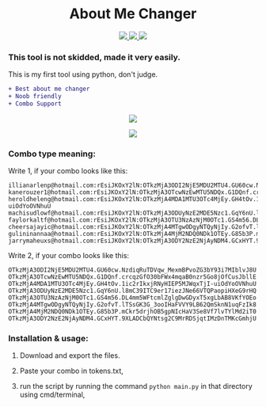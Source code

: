 <h1 align="center">About Me Changer</h1>
<p align="center">
  <a href="https://github.com/Rdmo1/DisRo-Multi-Tool/blob/main/LICENSE">
    <img src="https://img.shields.io/badge/License-MIT-important">
  </a>
  <a href="https://www.python.org">
    <img src="https://img.shields.io/badge/Python-3.9-informational.svg">
  </a>
  <a href="https://github.com/AstraaDev">
    <img src="https://img.shields.io/github/downloads/fknMega/about-me-changer/total.svg">
  </a>
</p>

### **This tool is not skidded, made it very easily.**
This is my first tool using python, don't judge.
```diff
+ Best about me changer
+ Noob friendly
+ Combo Support
```

<p align="center">
  <a href="https://github.com/fknMega/about-me-changer/releases/tag/ZIP">
    <img src="http://en-ru.gigabyte-data.com/microsites/data/167/download-color.png">
  </a>
</p>

<p align="center">
<a href="https://github.com/fknMega">
    <img src="https://media.discordapp.net/attachments/976394322314403840/993806074471792640/firefox_lVBe2vub5C.gif">
  </a>
  
  </p>





### Combo type meaning:
Write 1, if your combo looks like this:
```
illianarlenp@hotmail.com:rEsiJKOxY2lN:OTkzMjA3ODI2NjE5MDU2MTU4.GU60cw.NzdiqRuTDVqw_MexmBPvoZG3bY93i7MIblvJ8U
kanerouzer1@hotmail.com:rEsiJKOxY2lN:OTkzMjA3OTcwNzEwMTU5NDQx.G1DQnf.crcqzGfO30bFWx4mqaB0nzr5Go8jOfCusJbllE
heroldheleng@hotmail.com:rEsiJKOxY2lN:OTkzMjA4MDA1MTU3OTc4MjEy.GH4tOv.1ic2rIkxjRNyHIEP5MJWqxTjI-uiOdYoOVNhuU
machisudlowf@hotmail.com:rEsiJKOxY2lN:OTkzMjA3ODUyNzE2MDE5Nzc1.GqY6nU.l8mC39ITC9er17iezJNe66VTQPaopiHXeG9rHQ
faylorkaltf@hotmail.com:rEsiJKOxY2lN:OTkzMjA3OTU3NzAzNjM0OTc1.GS4m56.DL4mm5WFtcmlZglgDwGDyxT5xgLbAB8VKfYOEo
cheersajayic@hotmail.com:rEsiJKOxY2lN:OTkzMjA4MTgwODgyNTQyNjIy.G2ofvT.lTSsGK3G_3ooIHaFVVY9LB62QmSknN1uqFzIk8
gulininannaa@hotmail.com:rEsiJKOxY2lN:OTkzMjA4MjM2NDQ0NDk1OTEy.G85b3P.mCkr5drjhOB5gpNIcHaV3Se8Vf7lvTYlMd2iT0
jarrymaheuxs@hotmail.com:rEsiJKOxY2lN:OTkzMjA3ODY2NzE2NjAyNDM4.GCxHYT.9XLADCbQYNtsg2C9MrRDSjqtIMzDnTMKcGmhjU
```

Write 2, if your combo looks like this:
```
OTkzMjA3ODI2NjE5MDU2MTU4.GU60cw.NzdiqRuTDVqw_MexmBPvoZG3bY93i7MIblvJ8U
OTkzMjA3OTcwNzEwMTU5NDQx.G1DQnf.crcqzGfO30bFWx4mqaB0nzr5Go8jOfCusJbllE
OTkzMjA4MDA1MTU3OTc4MjEy.GH4tOv.1ic2rIkxjRNyHIEP5MJWqxTjI-uiOdYoOVNhuU
OTkzMjA3ODUyNzE2MDE5Nzc1.GqY6nU.l8mC39ITC9er17iezJNe66VTQPaopiHXeG9rHQ
OTkzMjA3OTU3NzAzNjM0OTc1.GS4m56.DL4mm5WFtcmlZglgDwGDyxT5xgLbAB8VKfYOEo
OTkzMjA4MTgwODgyNTQyNjIy.G2ofvT.lTSsGK3G_3ooIHaFVVY9LB62QmSknN1uqFzIk8
OTkzMjA4MjM2NDQ0NDk1OTEy.G85b3P.mCkr5drjhOB5gpNIcHaV3Se8Vf7lvTYlMd2iT0
OTkzMjA3ODY2NzE2NjAyNDM4.GCxHYT.9XLADCbQYNtsg2C9MrRDSjqtIMzDnTMKcGmhjU
```

### Installation & usage:
1. Download and export the files.

2. Paste your combo in tokens.txt,

3. run the script by running the command `python main.py` in that directory using cmd/terminal,

